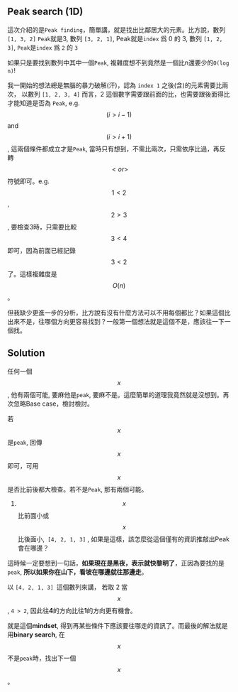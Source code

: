 

## Peak search (1D)

這次介紹的是`Peak finding`，簡單講，就是找出比鄰居大的元素。比方說，數列`[1, 3, 2]` `Peak`就是3, 數列 `[3, 2, 1]`, Peak就是`index` 爲 0 的 3, 數列 `[1, 2, 3]`, `Peak`是`index` 爲 `2` 的 `3`

如果只是要找到數列中其中一個`Peak`, 複雜度想不到竟然是一個比n還要少的`O(log n)`!

我一開始的想法總是無腦的暴力破解(汗)，認為 `index 1` 之後(含)的元素需要比兩次， 以數列 `[1, 2, 3, 4]` 而言，2 這個數字需要跟前面的比，也需要跟後面得比才能知道是否為 `Peak`, e.g. $${ (i > i - 1)}$$ and $${ (i > i + 1)}$$, 這兩個條件都成立才是`Peak`, 當時只有想到，不需比兩次，只需依序比過，再反轉 $${< or > }$$ 符號即可。e.g. $${1<2}$$,  $${2>3}$$, 要檢查3時，只需要比較$${3 < 4}$$即可，因為前面已經記錄$${3 < 2}$$了。這樣複雜度是$${O(n)}$$。

但我缺少更進一步的分析，比方說有沒有什麼方法可以不用每個都比？如果這個比出來不是，往哪個方向更容易找到？一般第一個想法就是這個不是，應該往一下一個找。

## Solution

任何一個 $${x}$$, 他有兩個可能, 要麻他是`peak`, 要麻不是。這麼簡單的道理我竟然就是沒想到。再次忽略Base case，檢討檢討。

若$${x}$$是`peak`, 回傳$${x}$$即可，可用$${x}$$是否比前後都大檢查。若不是`Peak`, 那有兩個可能。

1. $${x}$$ 比前面小或$${x}$$比後面小,` [4, 2, 1, 3]` , 如果是這樣，該怎麼從這個僅有的資訊推敲出Peak會在哪邊？

這時候一定要想到一句話，**如果現在是黑夜，表示就快黎明了**，正因為要找的是`peak`, **所以如果你在山下，看坡在哪邊就往那邊走**。

以 `[4, 2, 1, 3] `這個數列來講， 若取 2 當 $${x}$$ , `4 > 2`, 因此往**4**的方向比往**1**的方向更有機會。

就是這個**mindset**, 得到再某些條件下應該要往哪走的資訊了。而最後的解法就是用**binary search**, 在 $${x}$$ 不是`peak`時，找出下一個 $${x}$$。
